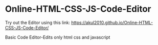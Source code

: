 # Online-HTML-CSS-JS-Code-Editor

Try out the Editor using this link: https://akul2010.github.io/Online-HTML-CSS-JS-Code-Editor/

Basic Code Editor-Edits only html css and javascript
